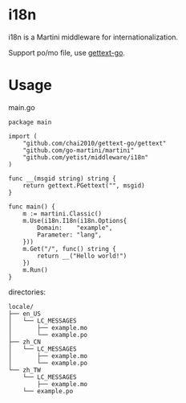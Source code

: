 # i18n

i18n is a Martini middleware for internationalization. 

Support po/mo file, use [gettext-go](https://github.com/chai2010/gettext-go).

Usage
======

main.go

```
package main

import (
	"github.com/chai2010/gettext-go/gettext"
	"github.com/go-martini/martini"
	"github.com/yetist/middleware/i18n"
)

func __(msgid string) string {
	return gettext.PGettext("", msgid)
}

func main() {
	m := martini.Classic()
	m.Use(i18n.I18n(i18n.Options{
		Domain:    "example",
		Parameter: "lang",
	}))
	m.Get("/", func() string {
		return __("Hello world!")
	})
	m.Run()
}
```

directories:

```
locale/
├── en_US
│   └── LC_MESSAGES
│       ├── example.mo
│       └── example.po
├── zh_CN
│   └── LC_MESSAGES
│       ├── example.mo
│       └── example.po
└── zh_TW
    └── LC_MESSAGES
        ├── example.mo
	└── example.po
```
